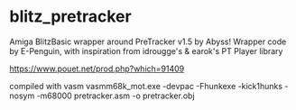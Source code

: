 # blitz_pretracker
Amiga BlitzBasic wrapper around PreTracker v1.5 by Abyss!
Wrapper code by E-Penguin, with inspiration from idrougge's & earok's PT Player library

https://www.pouet.net/prod.php?which=91409

compiled with vasm
vasmm68k_mot.exe -devpac -Fhunkexe -kick1hunks -nosym -m68000 pretracker.asm -o pretracker.obj
